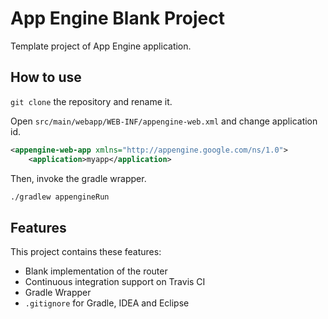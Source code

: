 App Engine Blank Project
========================

Template project of App Engine application.


How to use
----------

`git clone` the repository and rename it.

Open `src/main/webapp/WEB-INF/appengine-web.xml` and change application id.

```xml
<appengine-web-app xmlns="http://appengine.google.com/ns/1.0">
    <application>myapp</application>
```

Then, invoke the gradle wrapper.

```bash
./gradlew appengineRun
```


Features
--------

This project contains these features:

  * Blank implementation of the router
  * Continuous integration support on Travis CI
  * Gradle Wrapper
  * `.gitignore` for Gradle, IDEA and Eclipse

